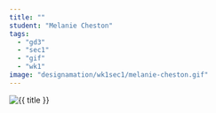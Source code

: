 ```yaml
---
title: ""
student: "Melanie Cheston"
tags:
  - "gd3"
  - "sec1"
  - "gif"
  - "wk1"
image: "designamation/wk1sec1/melanie-cheston.gif"
---
```


<img src="{{urls.media}}/{{ image }}" alt="{{ title }}"/>

